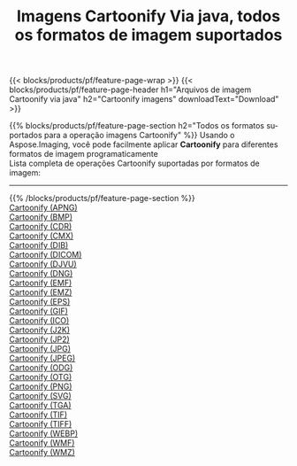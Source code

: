 ﻿---
title: Imagens Cartoonify Via java, todos os formatos de imagem suportados 
weight: 3920
url: /pt/java/cartoonify 
lang: pt
langdirlevel: 2
locales: zh-hans,ja,it,ru,de,es,fr,nl,id,lt,pl,pt,vi,tr,ko,zh-hant,ar,hi,th,sv,cs,uk,he
description: Usando Aspose.Imaging, você pode facilmente imagens Cartoonify Via java
---

{{< blocks/products/pf/feature-page-wrap >}}
{{< blocks/products/pf/feature-page-header h1="Arquivos de imagem Cartoonify via java" h2="Cartoonify imagens" downloadText="Download" >}}


{{% blocks/products/pf/feature-page-section  h2="Todos os formatos suportados para a operação imagens Cartoonify" %}}
Usando o Aspose.Imaging, você pode facilmente aplicar **Cartoonify** para diferentes formatos de imagem programaticamente
<br/>
Lista completa de operações Cartoonify suportadas por formatos de imagem:
<hr/>
{{% /blocks/products/pf/feature-page-section %}}
<div class="container-fluid productfamilypage bg-gray">
    <div class="convertypes bg-gray agp-content section">
        <div class="container">
		<div class="row other-converters">
		    <div class='col-md-2 other-converter remove-lp remove-rp'><a href="/imaging/pt/java/cartoonify/apng" >Cartoonify (APNG)</a></div><div class='col-md-2 other-converter remove-lp remove-rp'><a href="/imaging/pt/java/cartoonify/bmp" >Cartoonify (BMP)</a></div><div class='col-md-2 other-converter remove-lp remove-rp'><a href="/imaging/pt/java/cartoonify/cdr" >Cartoonify (CDR)</a></div><div class='col-md-2 other-converter remove-lp remove-rp'><a href="/imaging/pt/java/cartoonify/cmx" >Cartoonify (CMX)</a></div><div class='col-md-2 other-converter remove-lp remove-rp'><a href="/imaging/pt/java/cartoonify/dib" >Cartoonify (DIB)</a></div><div class='col-md-2 other-converter remove-lp remove-rp'><a href="/imaging/pt/java/cartoonify/dicom" >Cartoonify (DICOM)</a></div><div class='col-md-2 other-converter remove-lp remove-rp'><a href="/imaging/pt/java/cartoonify/djvu" >Cartoonify (DJVU)</a></div><div class='col-md-2 other-converter remove-lp remove-rp'><a href="/imaging/pt/java/cartoonify/dng" >Cartoonify (DNG)</a></div><div class='col-md-2 other-converter remove-lp remove-rp'><a href="/imaging/pt/java/cartoonify/emf" >Cartoonify (EMF)</a></div><div class='col-md-2 other-converter remove-lp remove-rp'><a href="/imaging/pt/java/cartoonify/emz" >Cartoonify (EMZ)</a></div><div class='col-md-2 other-converter remove-lp remove-rp'><a href="/imaging/pt/java/cartoonify/eps" >Cartoonify (EPS)</a></div><div class='col-md-2 other-converter remove-lp remove-rp'><a href="/imaging/pt/java/cartoonify/gif" >Cartoonify (GIF)</a></div><div class='col-md-2 other-converter remove-lp remove-rp'><a href="/imaging/pt/java/cartoonify/ico" >Cartoonify (ICO)</a></div><div class='col-md-2 other-converter remove-lp remove-rp'><a href="/imaging/pt/java/cartoonify/j2k" >Cartoonify (J2K)</a></div><div class='col-md-2 other-converter remove-lp remove-rp'><a href="/imaging/pt/java/cartoonify/jp2" >Cartoonify (JP2)</a></div><div class='col-md-2 other-converter remove-lp remove-rp'><a href="/imaging/pt/java/cartoonify/jpg" >Cartoonify (JPG)</a></div><div class='col-md-2 other-converter remove-lp remove-rp'><a href="/imaging/pt/java/cartoonify/jpeg" >Cartoonify (JPEG)</a></div><div class='col-md-2 other-converter remove-lp remove-rp'><a href="/imaging/pt/java/cartoonify/odg" >Cartoonify (ODG)</a></div><div class='col-md-2 other-converter remove-lp remove-rp'><a href="/imaging/pt/java/cartoonify/otg" >Cartoonify (OTG)</a></div><div class='col-md-2 other-converter remove-lp remove-rp'><a href="/imaging/pt/java/cartoonify/png" >Cartoonify (PNG)</a></div><div class='col-md-2 other-converter remove-lp remove-rp'><a href="/imaging/pt/java/cartoonify/svg" >Cartoonify (SVG)</a></div><div class='col-md-2 other-converter remove-lp remove-rp'><a href="/imaging/pt/java/cartoonify/tga" >Cartoonify (TGA)</a></div><div class='col-md-2 other-converter remove-lp remove-rp'><a href="/imaging/pt/java/cartoonify/tif" >Cartoonify (TIF)</a></div><div class='col-md-2 other-converter remove-lp remove-rp'><a href="/imaging/pt/java/cartoonify/tiff" >Cartoonify (TIFF)</a></div><div class='col-md-2 other-converter remove-lp remove-rp'><a href="/imaging/pt/java/cartoonify/webp" >Cartoonify (WEBP)</a></div><div class='col-md-2 other-converter remove-lp remove-rp'><a href="/imaging/pt/java/cartoonify/wmf" >Cartoonify (WMF)</a></div><div class='col-md-2 other-converter remove-lp remove-rp'><a href="/imaging/pt/java/cartoonify/wmz" >Cartoonify (WMZ)</a></div>
                </div>
        </div>
    </div>
</div>
<br/>
